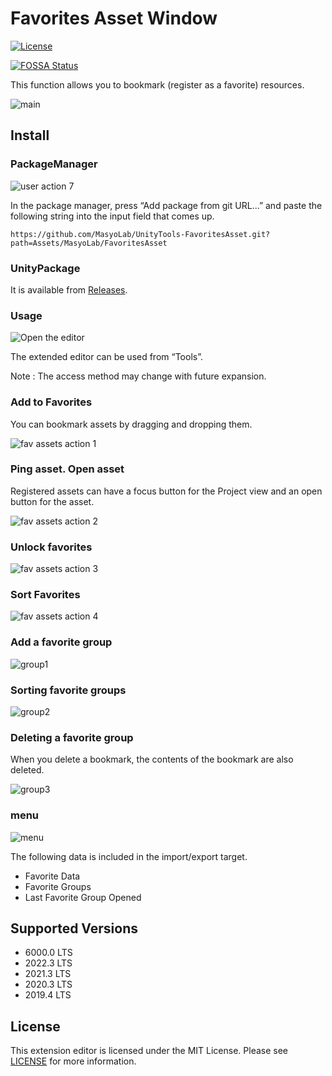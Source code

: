 ﻿# Favorites Asset Window

[![License](https://img.shields.io/badge/Licenses-MIT-brightgreen)](https://github.com/MasyoLab/UnityTools-FavoritesAsset/blob/master/LICENSE.md)

[![FOSSA Status](https://app.fossa.com/api/projects/git%2Bgithub.com%2FMasyoLab%2FUnityTools-FavoritesAsset.svg?type=shield)](https://app.fossa.com/projects/git%2Bgithub.com%2FMasyoLab%2FUnityTools-FavoritesAsset?ref=badge_shield)

This function allows you to bookmark (register as a favorite) resources.

![main](https://user-images.githubusercontent.com/20793765/129486046-a0e18e0d-a60f-4532-a188-be63b02f8781.png)

## Install

### PackageManager

![user action 7](https://user-images.githubusercontent.com/20793765/123511981-bb09a080-d6bf-11eb-8a15-68bad60e0278.png)

In the package manager, press “Add package from git URL...” and paste the following string into the input field that comes up.

```text
https://github.com/MasyoLab/UnityTools-FavoritesAsset.git?path=Assets/MasyoLab/FavoritesAsset
```

### UnityPackage

It is available from [Releases](https://github.com/MasyoLab/UnityTools-FavoritesAsset/releases).

### Usage

![Open the editor](https://user-images.githubusercontent.com/20793765/126061572-bb8e0619-52fa-4560-b5b7-50f51db3e675.png)

The extended editor can be used from “Tools”.

Note : The access method may change with future expansion.

### Add to Favorites

You can bookmark assets by dragging and dropping them.

![fav assets action 1](https://user-images.githubusercontent.com/20793765/129484724-dda7322e-3049-4762-996c-79ea88906584.gif)

### Ping asset. Open asset

Registered assets can have a focus button for the Project view and an open button for the asset.

![fav assets action 2](https://user-images.githubusercontent.com/20793765/128969150-67e8dfe0-786b-457c-bcd1-4b40dc0bcc1d.gif)

### Unlock favorites

![fav assets action 3](https://user-images.githubusercontent.com/20793765/129485099-4ff09124-6fce-4e92-b19b-4126705b7295.gif)

### Sort Favorites

![fav assets action 4](https://user-images.githubusercontent.com/20793765/129485130-48589e20-bcfd-4566-9fb1-8129edb0fbc5.gif)

### Add a favorite group

![group1](https://user-images.githubusercontent.com/20793765/129485493-c3330196-2e44-49e8-90ca-e27f73f7a7da.gif)

### Sorting favorite groups

![group2](https://user-images.githubusercontent.com/20793765/129485503-44fa42e1-ed14-49cb-8e88-71eb6a986da1.gif)

### Deleting a favorite group

When you delete a bookmark, the contents of the bookmark are also deleted.

![group3](https://user-images.githubusercontent.com/20793765/129485516-11db3948-205c-4e42-a047-d254f96d1bba.gif)

### menu

![menu](https://user-images.githubusercontent.com/20793765/129485564-7c825a2e-f8b0-4cba-9bbd-a18b1411ef49.png)

The following data is included in the import/export target.

- Favorite Data
- Favorite Groups
- Last Favorite Group Opened

## Supported Versions

- 6000.0 LTS
- 2022.3 LTS
- 2021.3 LTS
- 2020.3 LTS
- 2019.4 LTS

## License

This extension editor is licensed under the MIT License. Please see [LICENSE](https://github.com/MasyoLab/UnityTools-FavoritesAsset/blob/master/LICENSE.md) for more information.
